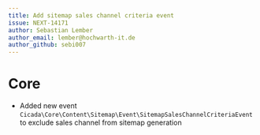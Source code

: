 ```yaml
---
title: Add sitemap sales channel criteria event
issue: NEXT-14171
author: Sebastian Lember
author_email: lember@hochwarth-it.de 
author_github: sebi007
---
```

# Core
* Added new event `Cicada\Core\Content\Sitemap\Event\SitemapSalesChannelCriteriaEvent` to exclude sales channel from sitemap generation
